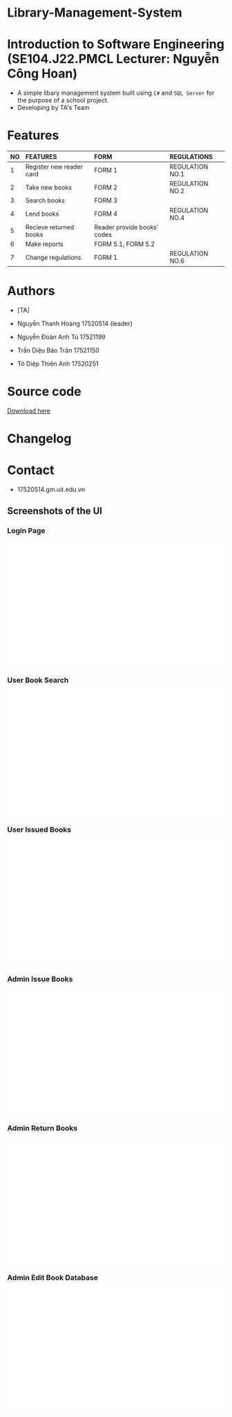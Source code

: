 # Library-Management-System
# Introduction to Software Engineering (SE104.J22.PMCL Lecturer: Nguyễn Công Hoan)

* A simple libary management system built using `C#` and `SQL Server` for the purpose of a school project. 
* Developing by TA's Team

# Features

| NO  | FEATURES                  | FORM                        | REGULATIONS     |
|:----|:--------------------------|:----------------------------|:----------------|
| 1   | Register new reader card  | FORM 1                      | REGULATION NO.1 |
| 2   | Take new books            | FORM 2                      | REGULATION NO.2 |
| 3   | Search books              | FORM 3                      |                 |
| 4   | Lend books                | FORM 4                      | REGULATION NO.4 |
| 5   | Recieve returned books    | Reader provide books' codes |                 |
| 6   | Make reports              | FORM 5.1, FORM 5.2          |                 | 
| 7   | Change regulations        | FORM 1                      | REGULATION NO.6 |

# Authors

- [TA]

- Nguyễn Thanh Hoàng	17520514 (leader)
- Nguyễn Đoàn Anh Tú	17521199 
- Trần Diệu Bảo Trân	17521150
- Tô Diệp Thiên Anh 	17520251

# Source code
[Download here](https://pages.github.com/)

# Changelog

# Contact
- 17520514.gm.uit.edu.vn

## Screenshots of the UI

### Login Page
![Login Screenshot](./screens/login.png?raw=true)
### User Book Search
![User Book Search Screenshot](./screens/user_book_search.png?raw=true)
### User Issued Books
![User Issued Books Screenshot](./screens/user_issued_books.png?raw=true)
### Admin Issue Books
![Admin Issue Books](./screens/admin_issue_books.png?raw=true)
### Admin Return Books
![Admin Return Books](./screens/admin_return_books.png?raw=true)
### Admin Edit Book Database
![Admin Edit Book Database](./screens/admin_edit_book_DB.png?raw=true)
